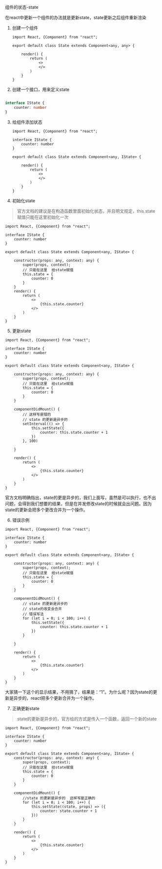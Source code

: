 组件的状态-state



在react中更新一个组件的办法就是更新state，state更新之后组件重新渲染



1. 创建一个组件

   ```tsx
   import React, {Component} from "react";
   
   export default class State extends Component<any, any> {
   
       render() {
           return (
               <>
               </>
           )
       }
   }
   
   ```

   

2. 创建一个接口，用来定义state

```typescript

interface IState {
    counter: number
}
```



3. 给组件添加状态

   ```tsx
   import React, {Component} from "react";
   
   interface IState {
       counter: number
   }
   
   export default class State extends Component<any, IState> {
   
       render() {
           return (
               <>
               </>
           )
       }
   }
   
   ```

   

4. 初始化state

> 官方文档的建议是在构造函数里面初始化状态，并且明文规定，this.state赋值只能在这里初始化一次

```tsx
import React, {Component} from "react";

interface IState {
    counter: number
}

export default class State extends Component<any, IState> {

    constructor(props: any, context: any) {
        super(props, context);
        // 只能在这里  给state赋值
        this.state = {
            counter: 0
        }
    }
    render() {
        return (
            <>
                {this.state.counter}
            </>
        )
    }
}

```

5. 更新state

```tsx
import React, {Component} from "react";

interface IState {
    counter: number
}

export default class State extends Component<any, IState> {
 
    constructor(props: any, context: any) {
        super(props, context);
        // 只能在这里  给state赋值
        this.state = {
            counter: 0
        }
    }

    componentDidMount() {
        // 这样写是错的
        // state 的更新是异步的
        setInterval(() => {
            this.setState({
                counter: this.state.counter + 1
            })
        }, 100)

    }

    render() {
        return (
            <>
                {this.state.counter}
            </>
        )
    }
}

```

官方文档明确指出，state的更是异步的，我们上面写，虽然是可以执行，也不出问题，会得到我们想要的结果，但是在并发修改state的时候就会出问题。因为state的更新会把多个更改合并为一个操作。

6. 错误示例

```tsx
import React, {Component} from "react";

interface IState {
    counter: number
}

export default class State extends Component<any, IState> {

    constructor(props: any, context: any) {
        super(props, context);
        // 只能在这里  给state赋值
        this.state = {
            counter: 0
        }
    }

    componentDidMount() {
        // state 的更新是异步的
        // state的改变会合并
        // 错误写法
        for (let i = 0; i < 100; i++) {
            this.setState({
                counter: this.state.counter + 1
            })
        }

    }

    render() {
        return (
            <>
                {this.state.counter}
            </>
        )
    }
}

```



大家猜一下这个的显示结果，不用猜了，结果是：“1”。为什么呢？因为state的更新是异步的，react把多个更新合并为一个操作。

7. 正确更新state

> state的更新是异步的，官方给的方式是传入一个函数，返回一个新的state

```tsx
import React, {Component} from "react";

interface IState {
    counter: number
}

export default class State extends Component<any, IState> {
    constructor(props: any, context: any) {
        super(props, context);
        // 只能在这里  给state赋值
        this.state = {
            counter: 0
        }
    }

    componentDidMount() {
        //state 的更新是异步的  这样写是正确的
        for (let i = 0; i < 100; i++) {
            this.setState((state, props) => ({
                counter: state.counter + 1
            }))
        }
    }

    render() {
        return (
            <>
                {this.state.counter}
            </>
        )
    }
}

```



